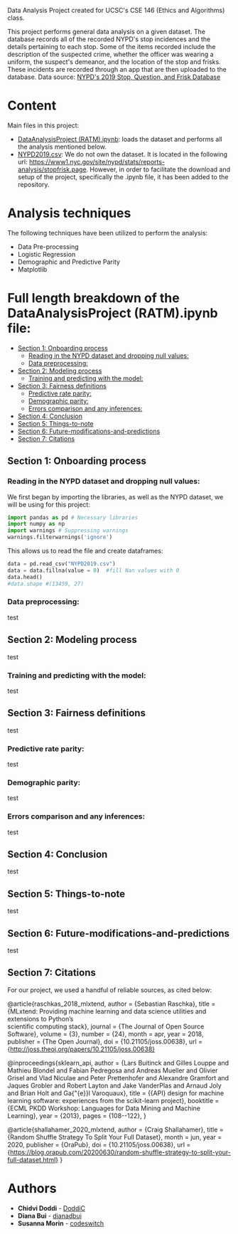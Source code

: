 Data Analysis Project created for UCSC's CSE 146 (Ethics and Algorithms) class.

This project performs general data analysis on a given dataset. The database records all of the recorded NYPD's stop incidences and the details pertaining to each stop. Some of the items recorded include the description of the suspected crime, whether the officer was wearing a uniform, the suspect's demeanor, and the location of the stop and frisks. These incidents are recorded through an app that are then uploaded to the database. Data source: [NYPD's 2019 Stop, Question, and Frisk Database](https://www1.nyc.gov/site/nypd/stats/reports-analysis/stopfrisk.page) 

# Content
Main files in this project:
* [DataAnalysisProject (RATM).ipynb](https://github.com/DoddiC/DataAnalysisProject-RATM/blob/master/DataAnalysisProject%20(RATM).ipynb): loads the dataset and performs all the analysis mentioned below.
* [NYPD2019.csv](https://github.com/DoddiC/DataAnalysisProject-RATM/blob/master/NYPD2019.csv):  We do not own the dataset. It is located in the following url: https://www1.nyc.gov/site/nypd/stats/reports-analysis/stopfrisk.page. However, in order to facilitate the download and setup of the project, specifically the .ipynb file, it has been added to the repository.

# Analysis techniques
The following techniques have been utilized to perform the analysis:
* Data Pre-processing
* Logistic Regression
* Demographic and Predictive Parity
* Matplotlib

# Full length breakdown of the DataAnalysisProject (RATM).ipynb file:

- [Section 1: Onboarding process](#section-1-onboarding-process)
  * [Reading in the NYPD dataset and dropping null values:](#reading-in-the-NYPD-dataset-and-dropping-null-values)
  * [Data preprocessing:](#data-preprocessing)
- [Section 2: Modeling process](#section-2-modeling-process)
  * [Training and predicting with the model:](#training-and-predicting-with-the-model)  
- [Section 3: Fairness definitions](section-3-Fairness-definitions)
  * [Predictive rate parity:](#predictive-rate-parity)
  * [Demographic parity:](#demographic-parity)
  * [Errors comparison and any inferences:](#errors-comparison-and-any-inferences)
- [Section 4: Conclusion](#section-4-Conclusion)
- [Section 5: Things-to-note](#section-5-Things-to-note)
- [Section 6: Future-modifications-and-predictions](#section-6-Future-modifications-and-predictions)
- [Section 7: Citations](#section-7-Citations)
    
<!-- toc -->

## Section 1: Onboarding process

### Reading in the NYPD dataset and dropping null values:

We first began by importing the libraries, as well as the NYPD dataset, we will be using for this project:

```python
import pandas as pd # Necessary libraries
import numpy as np
import warnings # Suppressing warnings
warnings.filterwarnings('ignore')
```
This allows us to read the file and create dataframes:

```python
data = pd.read_csv("NYPD2019.csv")
data = data.fillna(value = 0)  #fill Nan values with 0
data.head()
#data.shape #(13459, 27)
```

### Data preprocessing:

test

## Section 2: Modeling process

test

### Training and predicting with the model:

test

## Section 3: Fairness definitions

test

### Predictive rate parity:

test

### Demographic parity:

test

### Errors comparison and any inferences:

test

## Section 4: Conclusion

test

## Section 5: Things-to-note

test

## Section 6: Future-modifications-and-predictions

test

## Section 7: Citations

For our project, we used a handful of reliable sources, as cited below:

@article{raschkas_2018_mlxtend, 
  author = {Sebastian Raschka},
  title        = {MLxtend: Providing machine learning and data science 
                  utilities and extensions to Python’s  
                  scientific computing stack},
  journal      = {The Journal of Open Source Software},
  volume       = {3},
  number       = {24},
  month        = apr,
  year         = 2018,
  publisher    = {The Open Journal},
  doi          = {10.21105/joss.00638},
  url          = {http://joss.theoj.org/papers/10.21105/joss.00638}
  
@inproceedings{sklearn_api,
  author    = {Lars Buitinck and Gilles Louppe and Mathieu Blondel and
               Fabian Pedregosa and Andreas Mueller and Olivier Grisel and
               Vlad Niculae and Peter Prettenhofer and Alexandre Gramfort
               and Jaques Grobler and Robert Layton and Jake VanderPlas and
               Arnaud Joly and Brian Holt and Ga{\"{e}}l Varoquaux},
  title     = {{API} design for machine learning software: experiences from the scikit-learn
               project},
  booktitle = {ECML PKDD Workshop: Languages for Data Mining and Machine Learning},
  year      = {2013},
  pages = {108--122},
}

@article{shallahamer_2020_mlxtend,
  author       = {Craig Shallahamer},
  title        = {Random Shuffle Strategy To Split Your Full Dataset},
  month        = jun,
  year         = 2020,
  publisher    = {OraPub},
  doi          = {10.21105/joss.00638},
  url          = {https://blog.orapub.com/20200630/random-shuffle-strategy-to-split-your-full-dataset.html}
}


# Authors
* **Chidvi Doddi** - [DoddiC](https://github.com/DoddiC)
* **Diana Bui** - [dianadbui](https://github.com/dianadbui)
* **Susanna Morin** - [codeswitch](https://github.com/codeswitch)

